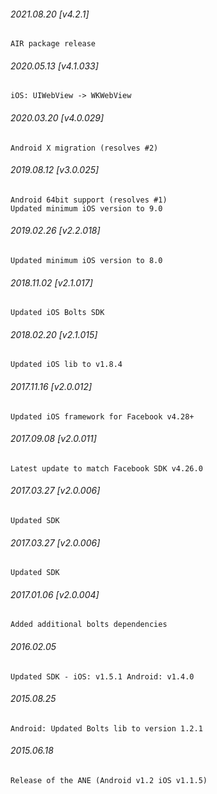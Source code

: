 ###### 2021.08.20 [v4.2.1]

```
AIR package release
```

###### 2020.05.13 [v4.1.033]

```
iOS: UIWebView -> WKWebView
```

###### 2020.03.20 [v4.0.029]

```
Android X migration (resolves #2)
```

###### 2019.08.12 [v3.0.025]

```
Android 64bit support (resolves #1)
Updated minimum iOS version to 9.0
```

###### 2019.02.26 [v2.2.018]

```
Updated minimum iOS version to 8.0
```

###### 2018.11.02 [v2.1.017]

```
Updated iOS Bolts SDK
```

###### 2018.02.20 [v2.1.015]

```
Updated iOS lib to v1.8.4
```

###### 2017.11.16 [v2.0.012]

```
Updated iOS framework for Facebook v4.28+
```

###### 2017.09.08 [v2.0.011]

```
Latest update to match Facebook SDK v4.26.0
```

###### 2017.03.27 [v2.0.006]

```
Updated SDK
```

###### 2017.03.27 [v2.0.006]

```
Updated SDK
```

###### 2017.01.06 [v2.0.004]

```
Added additional bolts dependencies
```

###### 2016.02.05

```
Updated SDK - iOS: v1.5.1 Android: v1.4.0
```

###### 2015.08.25

```
Android: Updated Bolts lib to version 1.2.1
```

###### 2015.06.18

```
Release of the ANE (Android v1.2 iOS v1.1.5)
```

